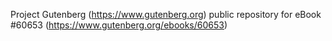 Project Gutenberg (https://www.gutenberg.org) public repository for eBook #60653 (https://www.gutenberg.org/ebooks/60653)
